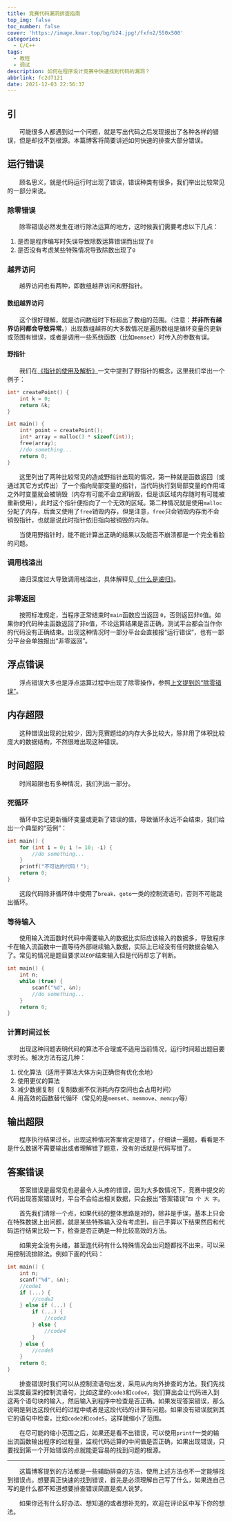 ```yaml
---
title: 竞赛代码漏洞排查指南
top_img: false
toc_number: false
cover: 'https://image.kmar.top/bg/b24.jpg!/fxfn2/550x500'
categories:
  - C/C++
tags:
  - 教程
  - 调试
description: 如何在程序设计竞赛中快速找到代码的漏洞？
abbrlink: fc2d7121
date: 2021-12-03 22:56:37
---
```


## 引

&emsp;&emsp;可能很多人都遇到过一个问题，就是写出代码之后发现报出了各种各样的错误，但是却找不到根源。本篇博客将简要讲述如何快速的排查大部分错误。

## 运行错误

&emsp;&emsp;顾名思义，就是代码运行时出现了错误，错误种类有很多，我们举出比较常见的一部分来说。

### 除零错误

&emsp;&emsp;除零错误必然发生在进行除法运算的地方，这时候我们需要考虑以下几点：

1. 是否是程序编写时失误导致除数运算错误而出现了`0`
2. 是否没有考虑某些特殊情况导致除数出现了`0`

### 越界访问

&emsp;&emsp;越界访问也有两种，即数组越界访问和野指针。

#### 数组越界访问

&emsp;&emsp;这个很好理解，就是访问数组时下标超出了数组的范围。（注意：**并非所有越界访问都会导致异常**。）出现数组越界的大多数情况是遍历数组是循环变量的更新或范围有错误，或者是调用一些系统函数（比如`memset`）时传入的参数有误。

#### 野指针

&emsp;&emsp;我们在[《指针的使用及解析》](https://kmar.top/point/)一文中提到了野指针的概念，这里我们举出一个例子：

```c
int* createPoint() {
    int k = 0;
    return &k;
}

int main() {
    int* point = createPoint();
    int* array = malloc(3 * sizeof(int));
    free(array);
    //do something...
    return 0;
}
```

&emsp;&emsp;这里列出了两种比较常见的造成野指针出现的情况，第一种就是函数返回（或通过其它方式传出）了一个指向局部变量的指针，当代码执行到局部变量的作用域之外时变量就会被销毁（内存有可能不会立即销毁，但是该区域内存随时有可能被重新使用），此时这个指针便指向了一个无效的区域。第二种情况就是使用`malloc`分配了内存，后面又使用了`free`销毁内存，但是注意，`free`只会销毁内存而不会销毁指针，也就是说此时指针依旧指向被销毁的内存。

&emsp;&emsp;当使用野指针时，能不能计算出正确的结果以及能否不崩溃都是一个完全看脸的问题。

### 调用栈溢出

&emsp;&emsp;递归深度过大导致调用栈溢出，具体解释见[《什么是递归》](https://kmar.top/recursion/)。

### 非零返回

&emsp;&emsp;按照标准规定，当程序正常结束时`main`函数应当返回 `0`，否则返回非`0`值。如果你的代码种主函数返回了非`0`值，不论运算结果是否正确，测试平台都会当作你的代码没有正确结束。出现这种情况时一部分平台会直接报“运行错误”，也有一部分平台会单独报出“非零返回”。

## 浮点错误

&emsp;&emsp;浮点错误大多也是浮点运算过程中出现了除零操作，参照[上文提到的“除零错误”](#除零错误)。

## 内存超限

&emsp;&emsp;这种错误出现的比较少，因为竞赛题给的内存大多比较大，除非用了体积比较庞大的数据结构，不然很难出现这种错误。

## 时间超限

&emsp;&emsp;时间超限也有多种情况，我们列出一部分。

### 死循环

&emsp;&emsp;循环中忘记更新循环变量或更新了错误的值，导致循环永远不会结束，我们给出一个典型的“范例”：

```c
int main() {
    for (int i = 0; i != 10; -i) {
        //do something...
    }
    printf("不可达的代码！");
    return 0;
}
```

&emsp;&emsp;这段代码除非循环体中使用了`break`、`goto`一类的控制流语句，否则不可能跳出循环。

### 等待输入

&emsp;&emsp;使用输入流函数时代码中需要输入的数据比实际应该输入的数据多，导致程序卡在输入流函数中一直等待外部继续输入数据，实际上已经没有任何数据会输入了。常见的情况是题目要求以`EOF`结束输入但是代码却忘了判断。

```c
int main() {
    int n;
    while (true) {
        scanf("%d", &n);
        //do something...
    }
    return 0;
}
```

### 计算时间过长

&emsp;&emsp;出现这种问题表明代码的算法不合理或不适用当前情况，运行时间超出题目要求时长。解决方法有这几种：

1. 优化算法（适用于算法大体方向正确但有优化余地）
2. 使用更优的算法
3. 减少数据复制（复制数据不仅消耗内存空间也会占用时间）
4. 用高效的函数替代循环（常见的是`memset`、`memmove`、`memcpy`等）

## 输出超限

&emsp;&emsp;程序执行结果过长，出现这种情况答案肯定是错了，仔细读一遍题，看看是不是什么数据不需要输出或者理解错了题意，没有的话就是代码写错了。

## 答案错误

&emsp;&emsp;答案错误是最常见也是最令人头疼的错误，因为大多数情况下，竞赛中提交的代码出现答案错误时，平台不会给出相关数据，只会报出“答案错误”` 四 个 大 字 `。

&emsp;&emsp;首先我们清除一个点，如果代码的整体思路是对的，除非是手误，基本上只会在特殊数据上出问题，就是某些特殊输入没有考虑到，自己手算以下结果然后和代码运行结果比较一下，检查是否正确是一种比较高效的方法。

&emsp;&emsp;如果完全没有头绪，甚至连代码有什么特殊情况会出问题都找不出来，可以采用控制流排除法。例如下面的代码：

```c
int main() {
    int n;
    scanf("%d", &n);
    //code1
    if (...) {
        //code2
    } else if (...) {
        if (...) {
            //code3
        } else {
            //code4
        }
    } else {
        //code5
    }
    return 0;
}
```

&emsp;&emsp;排查错误时我们可以从控制流语句出发，采用从内向外排查的方法。我们先找出深度最深的控制流语句，比如这里的`code3`和`code4`，我们算出会让代码进入到这两个语句块的输入，然后输入到程序中检查是否正确。如果发现答案错误，那么说明是到达这段代码的过程中或者是这段代码的计算有问题。如果没有错误就到其它的语句中检查，比如`code2`和`code5`，这样就缩小了范围。

&emsp;&emsp;在尽可能的缩小范围之后，如果还是看不出错误，可以使用`printf`一类的输出流函数输出程序的过程量，监视代码运算的中间值是否正确，如果出现错误，只要找到第一个开始错误的点就能更容易的找到问题的根源。

---

&emsp;&emsp;这篇博客提到的方法都是一些辅助排查的方法，使用上述方法也不一定能够找到错误点。想要真正快速的找到错误，首先是必须理解自己写了什么，如果连自己写的是什么都不知道想要排查错误简直是痴人说梦。

&emsp;&emsp;如果你还有什么好办法、想知道的或者想补充的，欢迎在评论区中写下你的想法。
